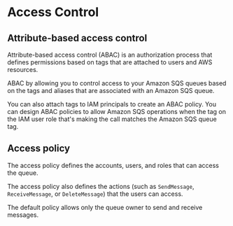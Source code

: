 # Access Control

## Attribute-based access control

Attribute-based access control (ABAC) is an authorization process that defines permissions based on tags that are attached to users and AWS resources.

ABAC by allowing you to control access to your Amazon SQS queues based on the tags and aliases that are associated with an Amazon SQS queue.

You can also attach tags to IAM principals to create an ABAC policy. You can design ABAC policies to allow Amazon SQS operations when the tag on the IAM user role that's making the call matches the Amazon SQS queue tag.


## Access policy

The access policy defines the accounts, users, and roles that can access the queue.

The access policy also defines the actions (such as `SendMessage`, `ReceiveMessage`, or `DeleteMessage`) that the users can access.

The default policy allows only the queue owner to send and receive messages.
